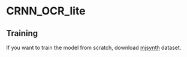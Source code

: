 # CRNN_OCR_lite

## Training

If you want to train the model from scratch, download [mjsynth](http://www.robots.ox.ac.uk/~vgg/data/text/mjsynth.tar.gz) dataset.
